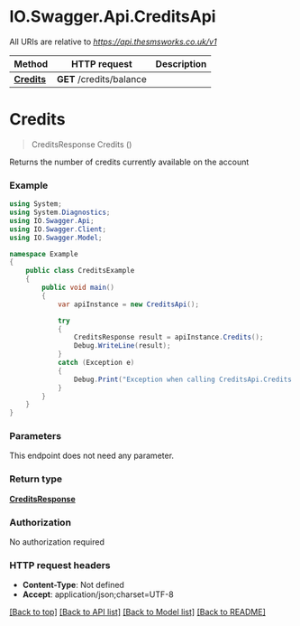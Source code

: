 # IO.Swagger.Api.CreditsApi

All URIs are relative to *https://api.thesmsworks.co.uk/v1*

Method | HTTP request | Description
------------- | ------------- | -------------
[**Credits**](CreditsApi.md#credits) | **GET** /credits/balance | 

<a name="credits"></a>
# **Credits**
> CreditsResponse Credits ()



Returns the number of credits currently available on the account

### Example
```csharp
using System;
using System.Diagnostics;
using IO.Swagger.Api;
using IO.Swagger.Client;
using IO.Swagger.Model;

namespace Example
{
    public class CreditsExample
    {
        public void main()
        {
            var apiInstance = new CreditsApi();

            try
            {
                CreditsResponse result = apiInstance.Credits();
                Debug.WriteLine(result);
            }
            catch (Exception e)
            {
                Debug.Print("Exception when calling CreditsApi.Credits: " + e.Message );
            }
        }
    }
}
```

### Parameters
This endpoint does not need any parameter.

### Return type

[**CreditsResponse**](CreditsResponse.md)

### Authorization

No authorization required

### HTTP request headers

 - **Content-Type**: Not defined
 - **Accept**: application/json;charset=UTF-8

[[Back to top]](#) [[Back to API list]](../README.md#documentation-for-api-endpoints) [[Back to Model list]](../README.md#documentation-for-models) [[Back to README]](../README.md)
